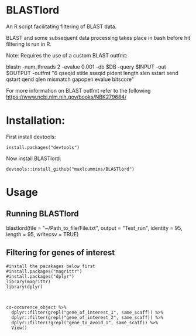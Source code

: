 # BLASTlord
An R script facilitating filtering of BLAST data.


BLAST and some subsequent data processing takes place in bash before hit filtering is run in R.


Note: Requires the use of a custom BLAST outfmt:

blastn -num_threads 2 -evalue 0.001 -db $DB -query $INPUT -out $OUTPUT -outfmt "6 qseqid stitle sseqid pident length slen sstart send qstart qend qlen mismatch gapopen evalue bitscore"


For more information on BLAST outfmt refer to the following https://www.ncbi.nlm.nih.gov/books/NBK279684/

# Installation:
First install devtools:

```
install.packages("devtools")
```

Now install BLASTlord:
```
devtools::install_github("maxlcummins/BLASTlord")
```

# Usage

## Running BLASTlord

blastlord(file = "~/Path_to_file/File.txt", output = "Test_run", identity = 95, length = 95, writecsv = TRUE)


## Filtering for genes of interest

```
#install the pacakages below first
#install.packages("magrittr")
#install.packages("dplyr")
library(magrittr)
library(dplyr)



co-occurence_object %>%
  dplyr::filter(grepl("gene_of_interest_1", same_scaff)) %>%
  dplyr::filter(grepl("gene_of_interest_2", same_scaff)) %>%
  dplyr::filter(!grepl("gene_to_avoid_1", same_scaff)) %>%
  View()
```
  

